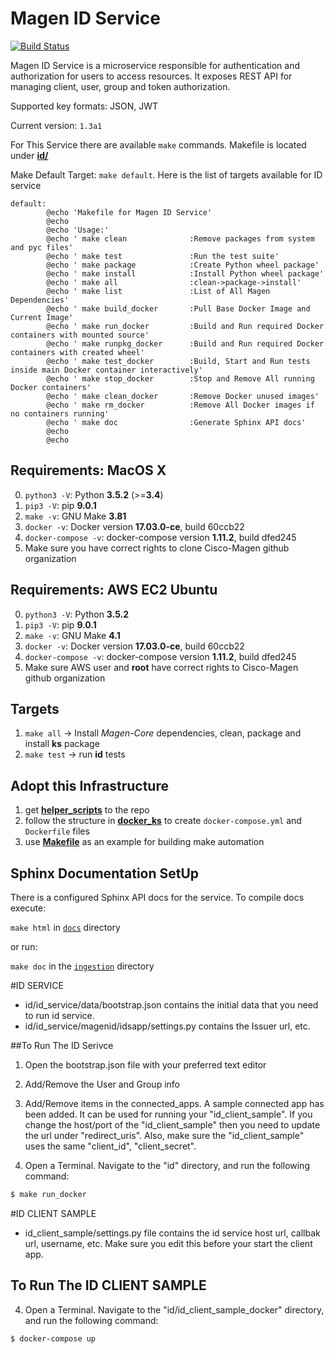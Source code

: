 # Magen ID Service

[![Build Status](https://travis-ci.org/magengit/magen-id.svg?branch=master)](https://travis-ci.org/magengit/magen-id)

Magen ID Service is a microservice responsible for authentication and authorization for users to access resources. It exposes REST API
for managing client, user, group and token authorization.

Supported key formats: JSON, JWT

Current version: ```1.3a1```

For This Service there are available ```make``` commands. Makefile is located under [**id/**](id)

Make Default Target: ```make default```. Here is the list of targets available for ID service

```make
default:
        @echo 'Makefile for Magen ID Service'
        @echo
        @echo 'Usage:'
        @echo ' make clean              :Remove packages from system and pyc files'
        @echo ' make test               :Run the test suite'
        @echo ' make package            :Create Python wheel package'
        @echo ' make install            :Install Python wheel package'
        @echo ' make all                :clean->package->install'
        @echo ' make list               :List of All Magen Dependencies'
        @echo ' make build_docker       :Pull Base Docker Image and Current Image'
        @echo ' make run_docker         :Build and Run required Docker containers with mounted source'
        @echo ' make runpkg_docker      :Build and Run required Docker containers with created wheel'
        @echo ' make test_docker        :Build, Start and Run tests inside main Docker container interactively'
        @echo ' make stop_docker        :Stop and Remove All running Docker containers'
        @echo ' make clean_docker       :Remove Docker unused images'
        @echo ' make rm_docker          :Remove All Docker images if no containers running'
        @echo ' make doc                :Generate Sphinx API docs'
        @echo
        @echo
```

## Requirements: MacOS X
0. ```python3 -V```: Python **3.5.2** (>=**3.4**)
0. ```pip3 -V```: pip **9.0.1**
0. ```make -v```: GNU Make **3.81**
1. ```docker -v```: Docker version **17.03.0-ce**, build 60ccb22
2. ```docker-compose -v```: docker-compose version **1.11.2**, build dfed245
3. Make sure you have correct rights to clone Cisco-Magen github organization

## Requirements: AWS EC2 Ubuntu
0. ```python3 -V```: Python **3.5.2**
1. ```pip3 -V```: pip **9.0.1**
2. ```make -v```: GNU Make **4.1**
3. ```docker -v```: Docker version **17.03.0-ce**, build 60ccb22
4. ```docker-compose -v```: docker-compose version **1.11.2**, build dfed245
5. Make sure AWS user and **root** have correct rights to Cisco-Magen github organization

## Targets

1. ```make all```  -> Install *Magen-Core* dependencies, clean, package and install **ks** package
2. ```make test``` -> run **id** tests

## Adopt this Infrastructure

1. get [**helper_scripts**](id/helper_scripts) to the repo
2. follow the structure in [**docker_ks**](id/docker_ks) to create ```docker-compose.yml``` and ```Dockerfile``` files
3. use [**Makefile**](id/Makefile) as an example for building make automation

## Sphinx Documentation SetUp

There is a configured Sphinx API docs for the service. 
To compile docs execute: 

```make html``` in [```docs```](id/docs) directory
    
or run:

```make doc``` in the [```ingestion```](id) directory


#ID SERVICE

- id/id_service/data/bootstrap.json contains the initial data that you need to run id service.
- id/id_service/magenid/idsapp/settings.py contains the Issuer url, etc.

##To Run The ID Serivce

1. Open the bootstrap.json file with your preferred text editor
2. Add/Remove the User and Group info
3. Add/Remove items in the connected_apps. A sample connected app has been added. It can be used for running your "id_client_sample". If you change the host/port of the "id_client_sample" then you need to update the url under "redirect_uris". Also, make sure the "id_client_sample" uses the same "client_id", "client_secret". 

4. Open a Terminal. Navigate to the "id" directory, and run the following command:

```bash
$ make run_docker

```

#ID CLIENT SAMPLE

- id_client_sample/settings.py file contains the id service host url, callbak url, username, etc. Make sure you edit this before your start the client app.

## To Run The ID CLIENT SAMPLE

4. Open a Terminal. Navigate to the "id/id_client_sample_docker" directory, and run the following command:

```bash
$ docker-compose up

```

